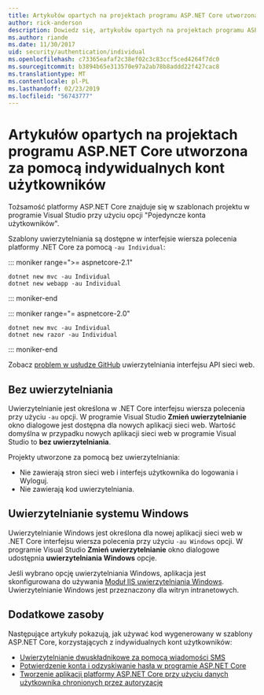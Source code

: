 ```yaml
---
title: Artykułów opartych na projektach programu ASP.NET Core utworzona za pomocą indywidualnych kont użytkowników
author: rick-anderson
description: Dowiedz się, artykułów opartych na projektach programu ASP.NET Core utworzona za pomocą indywidualnych kont użytkowników.
ms.author: riande
ms.date: 11/30/2017
uid: security/authentication/individual
ms.openlocfilehash: c73365eafaf2c38ef02c3c83ccf5ced4264f7dc0
ms.sourcegitcommit: b3894b65e313570e97a2ab78b8addd22f427cac8
ms.translationtype: MT
ms.contentlocale: pl-PL
ms.lasthandoff: 02/23/2019
ms.locfileid: "56743777"
---
```

# <a name="articles-based-on-aspnet-core-projects-created-with-individual-user-accounts"></a>Artykułów opartych na projektach programu ASP.NET Core utworzona za pomocą indywidualnych kont użytkowników

Tożsamość platformy ASP.NET Core znajduje się w szablonach projektu w programie Visual Studio przy użyciu opcji "Pojedyncze konta użytkowników".

Szablony uwierzytelniania są dostępne w interfejsie wiersza polecenia platformy .NET Core za pomocą `-au Individual`:

::: moniker range=">= aspnetcore-2.1"

```console
dotnet new mvc -au Individual
dotnet new webapp -au Individual
```

::: moniker-end

::: moniker range="= aspnetcore-2.0"

```console
dotnet new mvc -au Individual
dotnet new razor -au Individual
```

::: moniker-end

Zobacz [problem w usłudze GitHub](https://github.com/aspnet/AspNetCore/issues/5833) uwierzytelniania interfejsu API sieci web.

<a name="no"></a>
## <a name="no-authentication"></a>Bez uwierzytelniania

Uwierzytelnianie jest określona w .NET Core interfejsu wiersza polecenia przy użyciu `-au` opcji. W programie Visual Studio **Zmień uwierzytelnianie** okno dialogowe jest dostępna dla nowych aplikacji sieci web. Wartość domyślna w przypadku nowych aplikacji sieci web w programie Visual Studio to **bez uwierzytelniania**.

Projekty utworzone za pomocą bez uwierzytelniania:

* Nie zawierają stron sieci web i interfejs użytkownika do logowania i Wyloguj.
* Nie zawierają kod uwierzytelniania.

<a name="win"></a>
## <a name="windows-authentication"></a>Uwierzytelnianie systemu Windows

Uwierzytelnianie Windows jest określona dla nowej aplikacji sieci web w .NET Core interfejsu wiersza polecenia przy użyciu `-au Windows` opcji. W programie Visual Studio **Zmień uwierzytelnianie** okno dialogowe udostępnia **uwierzytelniania Windows** opcje.

Jeśli wybrano opcję uwierzytelniania Windows, aplikacja jest skonfigurowana do używania [Moduł IIS uwierzytelniania Windows](xref:host-and-deploy/iis/modules). Uwierzytelnianie Windows jest przeznaczony dla witryn intranetowych.

## <a name="additional-resources"></a>Dodatkowe zasoby

Następujące artykuły pokazują, jak używać kod wygenerowany w szablony ASP.NET Core, korzystających z indywidualnych kont użytkowników:

* [Uwierzytelnianie dwuskładnikowe za pomocą wiadomości SMS](xref:security/authentication/2fa)
* [Potwierdzenie konta i odzyskiwanie hasła w programie ASP.NET Core](xref:security/authentication/accconfirm)
* [Tworzenie aplikacji platformy ASP.NET Core przy użyciu danych użytkownika chronionych przez autoryzację](xref:security/authorization/secure-data)
